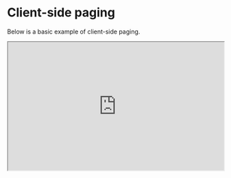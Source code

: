 # Client-side paging

Below is a basic example of client-side paging.

<iframe width="100%" height="300" src="https://embed.plnkr.co/cu3cId3n4IUH7sNydxoW/" />
